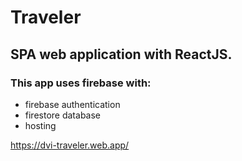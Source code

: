 # Traveler
## SPA web application with ReactJS.
### This app uses firebase with:
- firebase authentication
- firestore database
- hosting

https://dvi-traveler.web.app/